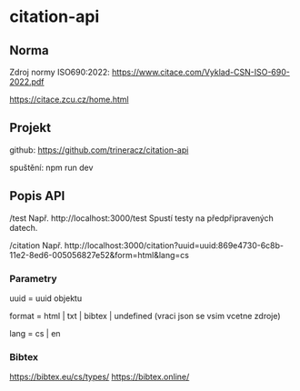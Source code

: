 # citation-api

## Norma

Zdroj normy ISO690:2022: https://www.citace.com/Vyklad-CSN-ISO-690-2022.pdf

https://citace.zcu.cz/home.html


## Projekt

github: https://github.com/trineracz/citation-api

spuštění: npm run dev



## Popis API

/test
Např. http://localhost:3000/test
Spustí testy na předpřipravených datech.


/citation
Např. http://localhost:3000/citation?uuid=uuid:869e4730-6c8b-11e2-8ed6-005056827e52&form=html&lang=cs

### Parametry

uuid = uuid objektu

format = html | txt | bibtex | undefined (vraci json se vsim vcetne zdroje)

lang = cs | en

### Bibtex

https://bibtex.eu/cs/types/
https://bibtex.online/
